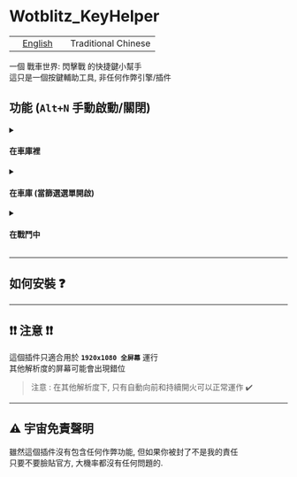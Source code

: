 # Wotblitz_KeyHelper
<table>
  <tr>
    <td valign="center"><a href="README.md"><img src="https://github.com/jdecked/twemoji/blob/main/assets/svg/1f1fa-1f1f8.svg" width="16"/>English</a></td>
    <td valign="center"><img src="https://github.com/jdecked/twemoji/blob/main/assets/svg/1f1f9-1f1fc.svg" width="16"/>Traditional Chinese</a></td>
  </tr>
</table>

一個 戰車世界: 閃擊戰 的快捷鍵小幫手 \
這只是一個按鍵輔助工具, 非任何作弊引擎/插件

## 功能 (`Alt+N` 手動啟動/關閉) 
<details>
<summary><h4>在車庫裡</h4></summary>

| 鍵 | 功能 | |||||||
| :--: | :-- | :--: | :--: | :--: | :--: | :--: | :--: | :--: |
| `` ` `` | 個人檔案 |
| `~` | 商店 |
| `Shift + M` | 通知 |
| `T` | 科技樹 |
| `M` | 任務 |
| `Shift + S` | 庫存 |
| `C` | 聊天室 |
| `Alt + C` | 公會 |
| `P` | 裝甲牌[^plat] | 
| `Shift + T` | 賽事 |
| `R` | 訓練房 |
| `Shift + C` | 公眾資源 |
| `S` | 設定 |
| `Space` | 選擇遊戲模式 |
| `Shift + 1~7` | --------------------> | 1 | 2 | 3 | 4 | 5 | 6 | 7 |
| ------------- | -------------------- | 乘員 | 坦克等級 | 迷彩 | 消耗品 | 規定配給 | 彈藥 | 裝備 |
[^plat]: 由於篩選和左則選單是同一畫面, 當Capslock鍵為ON時選擇`釘選坦克` | Off 時開啟裝甲牌
</details>

<details> 
<summary><h4>在車庫 (當篩選選單開啟)</h4></summary>

| 鍵 | 功能 | 註解 |
| :--: | :-- | :-- |
| `1~0` | 選擇車階 |
| `Capslock[On]` + `1~9` | 選擇國家 \[美/德/蘇/英/日/中/法/歐/特\] |
| `H`/`J`/`K`/`L` | 選擇坦克種類\[輕/中/重/驅\] |
| `Capslock[On]` + `P` | 選擇已釘選坦克 | Capslock為 ON 選擇已釘選, 否則打開裝甲牌[^plat] |
</details>

<details>
  <summary><h4>在戰鬥中</h4></summary>

| 鍵 | 功能 | 註解 |
| :--: | :-- | :-- |
| 按着 `` ` `` 0.3s | 自動向前 | 按 `W`/`S` 取回控制 |
| `數字鍵 1~9` | 選擇區域 | 暫時只適合大/中型地圖 |
| 按着 `MButton`(滑鼠中鍵) | 持續開火 | 適合彈匣坦克 |
</details>

***
## 如何安裝 ❓


***
## ❗❗ 注意 ❗❗
這個插件只適合用於 **`1920x1080 全屏幕`** 運行 \
其他解析度的屏幕可能會出現錯位 
> 注意 : 在其他解析度下, 只有自動向前和持續開火可以正常運作 ✔️

***
## ⚠️ 宇宙免責聲明
雖然這個插件沒有包含任何作弊功能, 但如果你被封了不是我的責任 \
只要不要臉貼官方, 大機率都沒有任何問題的.
